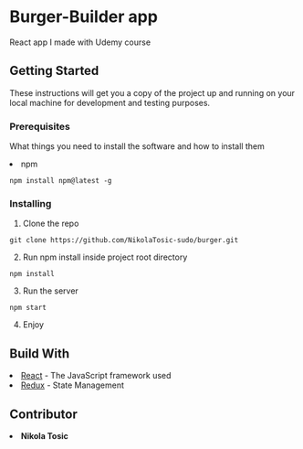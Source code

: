# Burger-Builder app
React app I made with Udemy course


<h2>Getting Started</h2>

These instructions will get you a copy of the project up and running on your local machine for development and testing purposes.

<h3>Prerequisites</h3>

What things you need to install the software and how to install them

<li>npm</li>


`npm install npm@latest -g`

<h3>Installing</h3>

1. Clone the repo

`git clone https://github.com/NikolaTosic-sudo/burger.git`

2. Run npm install inside project root directory

`npm install`

3. Run the server

`npm start`

4. Enjoy

<h2>Build With</h2>

<li><a href="https://reactjs.org/">React</a> - The JavaScript framework used</li>
<li><a href="https://redux.js.org/">Redux</a> - State Management</li>

<h2>Contributor</h2>

<li><strong>Nikola Tosic</strong></li>

